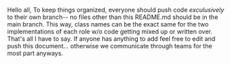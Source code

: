 Hello all,
To keep things organized, everyone should push code *exculusively* to their own branch-- no files other than this README.md should be in the main branch. This way, class names can be the exact same for the two implementations of each role w/o code getting mixed up or written over. That's all I have to say. If anyone has anything to add feel free to edit and push this document... otherwise we communicate through teams for the most part anyways.
